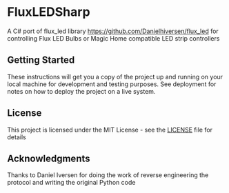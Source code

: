 # FluxLEDSharp

A C# port of flux_led library <https://github.com/Danielhiversen/flux_led> for controlling Flux LED Bulbs or Magic Home compatible LED strip controllers

## Getting Started

These instructions will get you a copy of the project up and running on your local machine for development and testing purposes. See deployment for notes on how to deploy the project on a live system.

## License

This project is licensed under the MIT License - see the [LICENSE](LICENSE) file for details

## Acknowledgments

Thanks to Daniel Iversen for doing the work of reverse engineering the protocol and writing the original Python code
